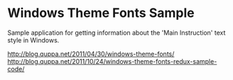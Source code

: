 Windows Theme Fonts Sample
==========================

Sample application for getting information about the 'Main Instruction' text style in Windows.

http://blog.quppa.net/2011/04/30/windows-theme-fonts/
http://blog.quppa.net/2011/10/24/windows-theme-fonts-redux-sample-code/